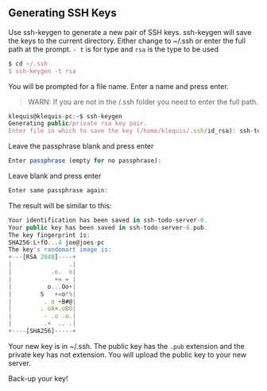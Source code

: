 ## Generating SSH Keys

Use ssh-keygen to generate a new pair of SSH keys. ssh-keygen will save the keys to the current directory. Either change to ~/.ssh or enter the full path at the prompt.
`- t` is for type and  `rsa` is the type to be used
```js
$ cd ~/.ssh
$ ssh-keygen -t rsa
```

You will be prompted for a file name. Enter a name and press enter.

> WARN: If you are not in the /.ssh folder you need to enter the full path.

```js
klequis@klequis-pc:~$ ssh-keygen
Generating public/private rsa key pair.
Enter file in which to save the key (/home/klequis/.ssh/id_rsa): ssh-todo-server-6
```
Leave the passphrase blank and press enter
```js
Enter passphrase (empty for no passphrase):
```
Leave blank and press enter
```js
Enter same passphrase again:
```

The result will be similar to this:

```js
Your identification has been saved in ssh-todo-server-6.
Your public key has been saved in ssh-todo-server-6.pub.
The key fingerprint is:
SHA256:L+fO...4 joe@joes-pc
The key's randomart image is:
+---[RSA 2048]----+
|                .|
|           .o.  o|
|            += = |
|          o...Oo+|
|        S   +=o!%|
|         . o +B#@|
|        . oA+.oBO|
|         - .o .o.|
|         .+  .. .|
+----[SHA256]-----+
```

Your new key is in ~/.ssh. The public key has the `.pub` extension and the private key has not extension. You will upload the public key to your new server.


Back-up your key!
